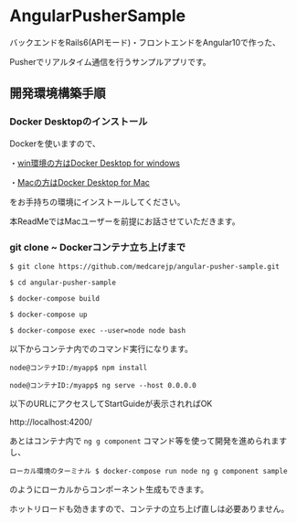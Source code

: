 # AngularPusherSample

バックエンドをRails6(APIモード)・フロントエンドをAngular10で作った、

Pusherでリアルタイム通信を行うサンプルアプリです。

## 開発環境構築手順

### Docker Desktopのインストール

Dockerを使いますので、

・[win環境の方はDocker Desktop for windows](https://docs.docker.jp/docker-for-windows/install.html)

・[Macの方はDocker Desktop for Mac](https://docs.docker.jp/docker-for-mac/install.html)

をお手持ちの環境にインストールしてください。

本ReadMeではMacユーザーを前提にお話させていただきます。

### git clone ~ Dockerコンテナ立ち上げまで

```
$ git clone https://github.com/medcarejp/angular-pusher-sample.git

$ cd angular-pusher-sample

$ docker-compose build

$ docker-compose up

$ docker-compose exec --user=node node bash
```

以下からコンテナ内でのコマンド実行になります。

```
node@コンテナID:/myapp$ npm install

node@コンテナID:/myapp$ ng serve --host 0.0.0.0
```

以下のURLにアクセスしてStartGuideが表示されればOK

http://localhost:4200/

あとはコンテナ内で ```ng g component``` コマンド等を使って開発を進められますし、

```
ローカル環境のターミナル $ docker-compose run node ng g component sample
```

のようにローカルからコンポーネント生成もできます。

ホットリロードも効きますので、コンテナの立ち上げ直しは必要ありません。
